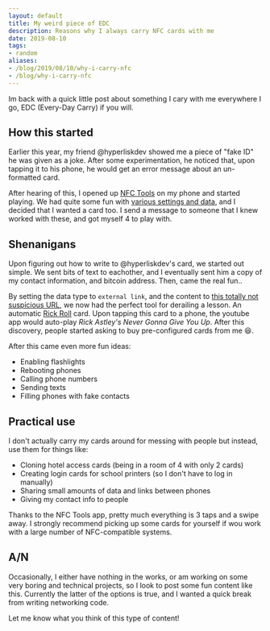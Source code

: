 ```yaml
---
layout: default
title: My weird piece of EDC
description: Reasons why I always carry NFC cards with me
date: 2019-08-10
tags:
- random
aliases:
- /blog/2019/08/10/why-i-carry-nfc
- /blog/why-i-carry-nfc
---
```


Im back with a quick little post about something I cary with me everywhere I go, EDC (Every-Day Carry) if you will.

## How this started
Earlier this year, my friend @hyperliskdev showed me a piece of "fake ID" he was given as a joke. After some experimentation, he noticed that, upon tapping it to his phone, he would get an error message about an un-formatted card.

After hearing of this, I opened up [NFC Tools](https://play.google.com/store/apps/details?id=com.wakdev.nfctools.pro) on my phone and started playing. We had quite some fun with [various settings and data](#shenanigans), and I decided that I wanted a card too. I send a message to someone that I knew worked with these, and got myself 4 to play with.

## Shenanigans 
Upon figuring out how to write to @hyperliskdev's card, we started out simple. We sent bits of text to eachother, and I eventually sent him a copy of my contact information, and bitcoin address. Then, came the real fun..

By setting the data type to `external link`, and the content to [this totally not suspicious URL](https://www.youtube.com/watch?v=dQw4w9WgXcQ), we now had the perfect tool for derailing a lesson. An automatic [Rick Roll](https://en.wikipedia.org/wiki/Rickrolling) card. Upon tapping this card to a phone, the youtube app would auto-play *Rick Astley's Never Gonna Give You Up*. After this discovery, people started asking to buy pre-configured cards from me :laughing:.

After this came even more fun ideas:
 - Enabling flashlights
 - Rebooting phones
 - Calling phone numbers
 - Sending texts
 - Filling phones with fake contacts

## Practical use
I don't actually carry my cards around for messing with people but instead, use them for things like:
 - Cloning hotel access cards (being in a room of 4 with only 2 cards)
 - Creating login cards for school printers (so I don't have to log in manually)
 - Sharing small amounts of data and links between phones
 - Giving my contact info to people

Thanks to the NFC Tools app, pretty much everything is 3 taps and a swipe away. I strongly recommend picking up some cards for yourself if wou work with a large number of NFC-compatible systems.


## A/N
Occasionally, I either have nothing in the works, or am working on some very boring and technical projects, so I look to post some fun content like this. Currently the latter of the options is true, and I wanted a quick break from writing networking code.

Let me know what you think of this type of content!

